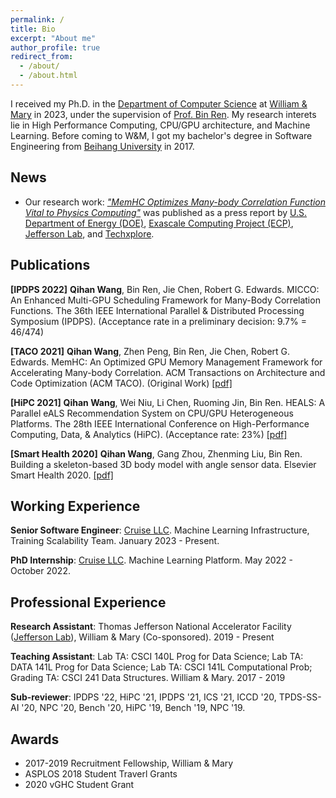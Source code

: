 ```yaml
---
permalink: /
title: Bio
excerpt: "About me"
author_profile: true
redirect_from: 
  - /about/
  - /about.html
---
```


I received my Ph.D. in the [Department of Computer Science](https://www.wm.edu/as/computerscience/index.php) at [William & Mary](https://www.wm.edu/) in 2023, under the supervision of [Prof. Bin Ren](http://www.cs.wm.edu/~bren/). My research interets lie in High Performance Computing, CPU/GPU architecture, and Machine Learning. Before coming to W&M, I got my bachelor's degree in Software Engineering from [Beihang University](https://ev.buaa.edu.cn/) in 2017.

News
------

- Our research work: [*"MemHC Optimizes Many-body Correlation Function Vital to Physics Computing"*](https://dl.acm.org/doi/10.1145/3506705) was published as a press report by [U.S. Department of Energy (DOE)](https://www.energy.gov/science/np/articles/novel-framework-improves-efficiency-complex-supercomputer-physics-calculations), [Exascale Computing Project (ECP)](https://www.exascaleproject.org/publication/memhc-optimizes-many-body-correlation-function-vital-to-physics-computing/), [Jefferson Lab](https://www.jlab.org/news/stories/reducing-redundancy-accelerate-complicated-computations), and [Techxplore](https://techxplore.com/news/2022-11-memhc-optimized-gpu-memory-framework.html).

Publications
------

**[IPDPS 2022]** **Qihan Wang**, Bin Ren, Jie Chen, Robert G. Edwards. MICCO: An Enhanced Multi-GPU Scheduling Framework for Many-Body Correlation Functions. The 36th IEEE International Parallel & Distributed Processing Symposium (IPDPS). (Acceptance rate in a preliminary decision: 9.7% = 46/474)

**[TACO 2021]** **Qihan Wang**, Zhen Peng, Bin Ren, Jie Chen, Robert G. Edwards. MemHC: An Optimized GPU Memory Management Framework for Accelerating Many-body Correlation. ACM Transactions on Architecture and Code Optimization (ACM TACO). (Original Work) [[pdf]](https://dl.acm.org/doi/10.1145/3506705)

**[HiPC 2021]** **Qihan Wang**, Wei Niu, Li Chen, Ruoming Jin, Bin Ren. HEALS: A Parallel eALS Recommendation System on CPU/GPU Heterogeneous Platforms. The 28th IEEE International Conference on High-Performance Computing, Data, & Analytics (HiPC). (Acceptance rate: 23%) [[pdf]](https://ieeexplore.ieee.org/document/9680454)

**[Smart Health 2020]** **Qihan Wang**, Gang Zhou, Zhenming Liu, Bin Ren. Building a skeleton-based 3D body model with angle sensor data. Elsevier Smart Health 2020. [[pdf]](https://www.sciencedirect.com/science/article/abs/pii/S2352648320300337)

Working Experience
------
**Senior Software Engineer**: [Cruise LLC](https://getcruise.com/). Machine Learning Infrastructure, Training Scalability Team. January 2023 - Present.

**PhD Internship**: [Cruise LLC](https://getcruise.com/). Machine Learning Platform. May 2022 - October 2022.

Professional Experience
------
**Research Assistant**: Thomas Jefferson National Accelerator Facility ([Jefferson Lab](https://www.jlab.org/)), William & Mary (Co-sponsored). 2019 - Present

**Teaching Assistant**: Lab TA: CSCI 140L Prog for Data Science; Lab TA: DATA 141L Prog for Data Science; Lab TA: CSCI 141L Computational Prob; Grading TA: CSCI 241 Data Structures. William & Mary. 2017 - 2019

**Sub-reviewer**: IPDPS '22, HiPC '21, IPDPS '21, ICS '21, ICCD '20, TPDS-SS-AI '20, NPC '20, Bench '20, HiPC '19, Bench '19, NPC '19.

Awards
------
- 2017-2019 Recruitment Fellowship, William & Mary 
- ASPLOS 2018 Student Traverl Grants
- 2020 vGHC Student Grant
